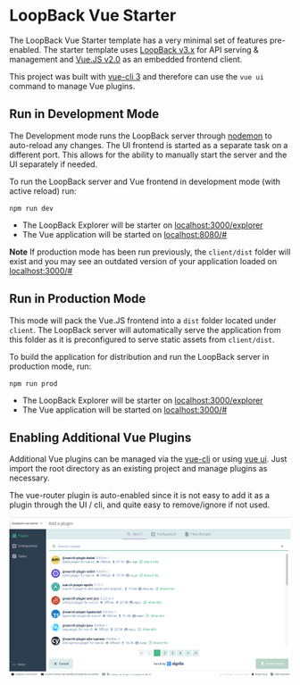 # LoopBack Vue Starter
The LoopBack Vue Starter template has a very minimal set of features pre-enabled. The starter template uses [LoopBack v3.x](http://loopback.io/doc/en/lb3/) for API serving & management and [Vue.JS v2.0](https://vuejs.org/) as an embedded frontend client.

This project was built with [vue-cli 3](https://cli.vuejs.org/) and therefore can use the `vue ui` command to manage Vue plugins.

## Run in Development Mode
The Development mode runs the LoopBack server through [nodemon](https://www.npmjs.com/package/nodemon) to auto-reload any changes. The UI frontend is started as a separate task on a different port. This allows for the ability to manually start the server and the UI separately if needed. 

To run the LoopBack server and Vue frontend in development mode (with active reload) run:
```
npm run dev
```
- The LoopBack Explorer will be starter on [localhost:3000/explorer](http://localhost:3000/explorer/)
- The Vue application will be started on [localhost:8080/#](http://localhost:8080/#/)

**Note** If production mode has been run previously, the `client/dist` folder will exist and you may see an outdated version of your application loaded on [localhost:3000/#](http://localhost:3000/)

## Run in Production Mode
This mode will pack the Vue.JS frontend into a `dist` folder located under `client`. The LoopBack server will automatically serve the application from this folder as it is preconfigured to serve static assets from `client/dist`.

To build the application for distribution and run the LoopBack server in production mode, run: 
```
npm run prod
```
- The LoopBack Explorer will be starter on [localhost:3000/explorer](http://localhost:3000/explorer/)
- The Vue application will be started on [localhost:3000/#](http://localhost:3000/#/)


## Enabling Additional Vue Plugins
Additional Vue plugins can be managed via the [vue-cli](https://cli.vuejs.org/) or using [vue ui](https://cli.vuejs.org/guide/creating-a-project.html#using-the-gui). Just import the root directory as an existing project and manage plugins as necessary.

The vue-router plugin is auto-enabled since it is not easy to add it as a plugin through the UI / cli, and quite easy to remove/ignore if not used. 

![Vue Plugins](client/public/vue_plugins.png)
